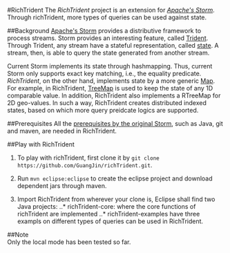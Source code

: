 #RichTrident
The *RichTrident* project is an extension for [*Apache's Storm*](http://github.com/apache/incubator-storm). Through richTrident, more types of queries can be used against state.

##Background
[Apache's Storm](https://github.com/apache/incubator-storm) provides a distributive framework to process streams. Storm provides an interesting feature, called [Trident](http://storm.incubator.apache.org/documentation/Trident-tutorial.html). Through Trident, any stream have a stateful representation, called  [state](http://storm.incubator.apache.org/documentation/Trident-state). A stream, then, is able to query the state generated from another stream. 

Current Storm implements its state through hashmapping. Thus, current Storm only supports exact key matching, i.e., the equality predicate. *RichTrident*, on the other hand, implements state by a more generic [Map](http://docs.oracle.com/javase/7/docs/api/java/util/Map.html). For example, in RichTrident, [TreeMap](http://docs.oracle.com/javase/7/docs/api/java/util/TreeMap.html) is used to keep the state of any 1D comparable value. In addition, RichTrident also implements a RTreeMap for 2D geo-values. In such a way, RichTrident creates distributed indexed states, based on which more query preidcate logics are supported.

##Prerequisites
All the [prerequisites by the original Storm](http://storm.incubator.apache.org/documentation/Maven.html), such as Java, git and maven, are needed in RichTrident.

##Play with RichTrident
1. To play with richTrident, first clone it by `git clone https://github.com/GuangJin/richTrident.git`.

2. Run `mvn eclipse:eclipse` to create the eclipse project and download dependent jars through maven.

3. Import RichTrident from wherever your clone is, Eclipse shall find two Java projects:
	..*	richTrident-core: where the core functions of richTrident are implemented
	..*	richTrident-examples have three exampls on different types of queries can be used in RichTrident.

##Note	
Only the local mode has been tested so far.
